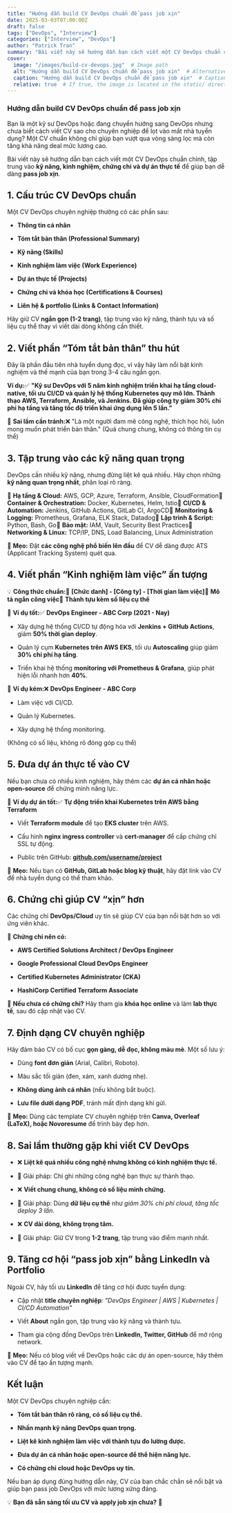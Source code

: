 ```yaml
---
title: "Hướng dẫn build CV DevOps chuẩn để pass job xịn"
date: 2025-03-03T07:00:00Z
draft: false
tags: ["DevOps", "Interview"]
categories: ["Interview", "DevOps"]
author: "Patrick Tran"
summary: "Bài viết này sẽ hướng dẫn bạn cách viết một CV DevOps chuẩn chỉnh, tập trung vào kỹ năng, kinh nghiệm, chứng chỉ và dự án thực tế để giúp bạn dễ dàng pass job xịn."
cover:
  image: "/images/build-cv-devops.jpg"  # Image path
  alt: "Hướng dẫn build CV DevOps chuẩn để pass job xịn"  # Alternative text if the image fails to load
  caption: "Hướng dẫn build CV DevOps chuẩn để pass job xịn"  # Caption below the image (optional)
  relative: true  # If true, the image is located in the static/ directory
---
```

### **Hướng dẫn build CV DevOps chuẩn để pass job xịn**

Bạn là một kỹ sư DevOps hoặc đang chuyển hướng sang DevOps nhưng chưa biết cách viết CV sao cho chuyên nghiệp để lọt vào mắt nhà tuyển dụng? Một CV chuẩn không chỉ giúp bạn vượt qua vòng sàng lọc mà còn tăng khả năng deal mức lương cao.

Bài viết này sẽ hướng dẫn bạn cách viết một CV DevOps chuẩn chỉnh, tập trung vào **kỹ năng, kinh nghiệm, chứng chỉ và dự án thực tế** để giúp bạn dễ dàng **pass job xịn**.

**1\. Cấu trúc CV DevOps chuẩn**
--------------------------------

Một CV DevOps chuyên nghiệp thường có các phần sau:

* **Thông tin cá nhân**

* **Tóm tắt bản thân (Professional Summary)**

* **Kỹ năng (Skills)**

* **Kinh nghiệm làm việc (Work Experience)**

* **Dự án thực tế (Projects)**

* **Chứng chỉ và khóa học (Certifications & Courses)**

* **Liên hệ & portfolio (Links & Contact Information)**

Hãy giữ CV **ngắn gọn (1-2 trang)**, tập trung vào kỹ năng, thành tựu và số liệu cụ thể thay vì viết dài dòng không cần thiết.

**2\. Viết phần “Tóm tắt bản thân” thu hút**
--------------------------------------------

Đây là phần đầu tiên nhà tuyển dụng đọc, vì vậy hãy làm nổi bật kinh nghiệm và thế mạnh của bạn trong 3-4 câu ngắn gọn.

**Ví dụ:**✅ **"Kỹ sư DevOps với 5 năm kinh nghiệm triển khai hạ tầng cloud-native, tối ưu CI/CD và quản lý hệ thống Kubernetes quy mô lớn. Thành thạo AWS, Terraform, Ansible, và Jenkins. Đã giúp công ty giảm 30% chi phí hạ tầng và tăng tốc độ triển khai ứng dụng lên 5 lần."**

📌 **Sai lầm cần tránh:**❌ "Là một người đam mê công nghệ, thích học hỏi, luôn mong muốn phát triển bản thân." (Quá chung chung, không có thông tin cụ thể)

**3\. Tập trung vào các kỹ năng quan trọng**
--------------------------------------------

DevOps cần nhiều kỹ năng, nhưng đừng liệt kê quá nhiều. Hãy chọn những **kỹ năng quan trọng nhất**, phân loại rõ ràng.

🔹 **Hạ tầng & Cloud:** AWS, GCP, Azure, Terraform, Ansible, CloudFormation🔹 **Container & Orchestration:** Docker, Kubernetes, Helm, Istio🔹 **CI/CD & Automation:** Jenkins, GitHub Actions, GitLab CI, ArgoCD🔹 **Monitoring & Logging:** Prometheus, Grafana, ELK Stack, Datadog🔹 **Lập trình & Script:** Python, Bash, Go🔹 **Bảo mật:** IAM, Vault, Security Best Practices🔹 **Networking & Linux:** TCP/IP, DNS, Load Balancing, Linux Administration

📌 **Mẹo:** Đặt **các công nghệ phổ biến lên đầu** để CV dễ dàng được ATS (Applicant Tracking System) quét qua.

**4\. Viết phần “Kinh nghiệm làm việc” ấn tượng**
-------------------------------------------------

💡 **Công thức chuẩn:**📌 **\[Chức danh\] - \[Công ty\] - \[Thời gian làm việc\]**📌 **Mô tả ngắn công việc**📌 **Thành tựu kèm số liệu cụ thể**

🔹 **Ví dụ tốt:**✅ **DevOps Engineer - ABC Corp (2021 - Nay)**

*   Xây dựng hệ thống CI/CD tự động hóa với **Jenkins + GitHub Actions**, giảm **50% thời gian deploy**.
    
*   Quản lý cụm **Kubernetes trên AWS EKS**, tối ưu **Autoscaling** giúp giảm **30% chi phí hạ tầng**.
    
*   Triển khai hệ thống **monitoring với Prometheus & Grafana**, giúp phát hiện lỗi nhanh hơn **40%**.
    

🔹 **Ví dụ kém:**❌ **DevOps Engineer - ABC Corp**

*   Làm việc với CI/CD.
    
*   Quản lý Kubernetes.
    
*   Xây dựng hệ thống monitoring.
    

(Không có số liệu, không rõ đóng góp cụ thể)

**5\. Đưa dự án thực tế vào CV**
--------------------------------

Nếu bạn chưa có nhiều kinh nghiệm, hãy thêm các **dự án cá nhân hoặc open-source** để chứng minh năng lực.

🔹 **Ví dụ dự án tốt:**✅ **Tự động triển khai Kubernetes trên AWS bằng Terraform**

*   Viết **Terraform module** để tạo **EKS cluster** trên AWS.
    
*   Cấu hình **nginx ingress controller** và **cert-manager** để cấp chứng chỉ SSL tự động.
    
*   Public trên GitHub: [**github.com/username/project**](https://github.com/username/project)
    

📌 **Mẹo:** Nếu bạn có **GitHub, GitLab hoặc blog kỹ thuật**, hãy đặt link vào CV để nhà tuyển dụng có thể tham khảo.

**6\. Chứng chỉ giúp CV “xịn” hơn**
-----------------------------------

Các chứng chỉ **DevOps/Cloud** uy tín sẽ giúp CV của bạn nổi bật hơn so với ứng viên khác.

🔹 **Chứng chỉ nên có:**
* **AWS Certified Solutions Architect / DevOps Engineer**

* **Google Professional Cloud DevOps Engineer**

* **Certified Kubernetes Administrator (CKA)**

* **HashiCorp Certified Terraform Associate**

📌 **Nếu chưa có chứng chỉ?** Hãy tham gia **khóa học online** và làm **lab thực tế**, sau đó cập nhật vào CV.

**7\. Định dạng CV chuyên nghiệp**
----------------------------------

Hãy đảm bảo CV có bố cục **gọn gàng, dễ đọc, không màu mè**. Một số lưu ý:

* Dùng **font đơn giản** (Arial, Calibri, Roboto).

* Màu sắc tối giản (đen, xám, xanh dương nhẹ).

* **Không dùng ảnh cá nhân** (nếu không bắt buộc).

* **Lưu file dưới dạng PDF**, tránh mất định dạng khi gửi.

📌 **Mẹo:** Dùng các template CV chuyên nghiệp trên **Canva, Overleaf (LaTeX), hoặc Novoresume** để trình bày đẹp hơn.

**8\. Sai lầm thường gặp khi viết CV DevOps**
---------------------------------------------

* ❌ **Liệt kê quá nhiều công nghệ nhưng không có kinh nghiệm thực tế.**

* 🔹 Giải pháp: Chỉ ghi những công nghệ bạn thực sự thành thạo.

* ❌ **Viết chung chung, không có số liệu minh chứng.**

* 🔹 Giải pháp: Dùng **dữ liệu cụ thể** như _giảm 30% chi phí cloud, tăng tốc deploy 3 lần_.

* ❌ **CV dài dòng, không trọng tâm.**

* 🔹 Giải pháp: Giữ CV trong **1-2 trang**, tập trung vào điểm mạnh nhất.

**9\. Tăng cơ hội “pass job xịn” bằng LinkedIn và Portfolio**
-------------------------------------------------------------

Ngoài CV, hãy tối ưu **LinkedIn** để tăng cơ hội được tuyển dụng:

* Cập nhật **title chuyên nghiệp**: _"DevOps Engineer | AWS | Kubernetes | CI/CD Automation"_

* Viết **About** ngắn gọn, tập trung vào kỹ năng và thành tựu.

* Tham gia cộng đồng DevOps trên **LinkedIn, Twitter, GitHub** để mở rộng network.

📌 **Mẹo:** Nếu có blog viết về DevOps hoặc các dự án open-source, hãy thêm vào CV để tạo ấn tượng mạnh.

**Kết luận**
------------

Một CV DevOps chuyên nghiệp cần:
* **Tóm tắt bản thân rõ ràng, có số liệu cụ thể.**

* **Nhấn mạnh kỹ năng DevOps quan trọng.**

* **Liệt kê kinh nghiệm làm việc với thành tựu đo lường được.**

* **Đưa dự án cá nhân hoặc open-source để thể hiện năng lực.**

* **Có chứng chỉ cloud hoặc DevOps uy tín.**

Nếu bạn áp dụng đúng hướng dẫn này, CV của bạn chắc chắn sẽ nổi bật và giúp bạn pass job DevOps với mức lương xứng đáng.

💡 **Bạn đã sẵn sàng tối ưu CV và apply job xịn chưa?** 🚀